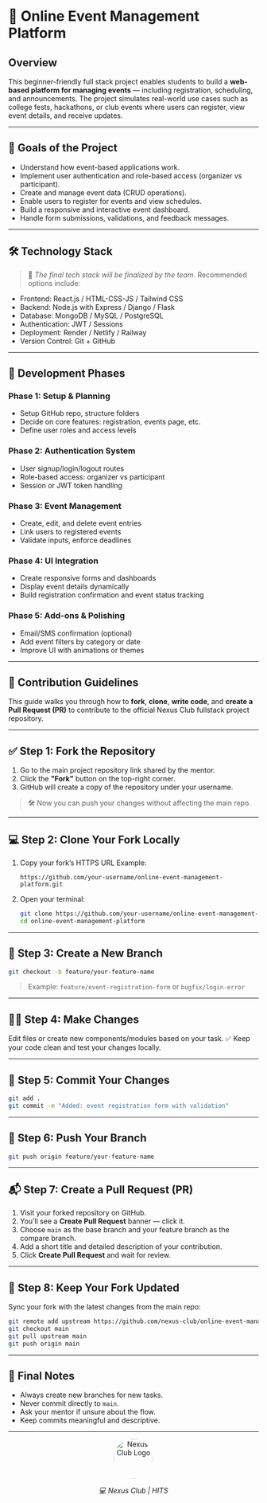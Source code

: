 # 📅 Online Event Management Platform

## Overview

This beginner-friendly full stack project enables students to build a **web-based platform for managing events** — including registration, scheduling, and announcements. The project simulates real-world use cases such as college fests, hackathons, or club events where users can register, view event details, and receive updates.

---

## 🚀 Goals of the Project

* Understand how event-based applications work.
* Implement user authentication and role-based access (organizer vs participant).
* Create and manage event data (CRUD operations).
* Enable users to register for events and view schedules.
* Build a responsive and interactive event dashboard.
* Handle form submissions, validations, and feedback messages.

---

## 🛠 Technology Stack

> 📌 *The final tech stack will be finalized by the team.*
> Recommended options include:

* Frontend: React.js / HTML-CSS-JS / Tailwind CSS
* Backend: Node.js with Express / Django / Flask
* Database: MongoDB / MySQL / PostgreSQL
* Authentication: JWT / Sessions
* Deployment: Render / Netlify / Railway
* Version Control: Git + GitHub

---

## 🧱 Development Phases

### Phase 1: Setup & Planning

* Setup GitHub repo, structure folders
* Decide on core features: registration, events page, etc.
* Define user roles and access levels

### Phase 2: Authentication System

* User signup/login/logout routes
* Role-based access: organizer vs participant
* Session or JWT token handling

### Phase 3: Event Management

* Create, edit, and delete event entries
* Link users to registered events
* Validate inputs, enforce deadlines

### Phase 4: UI Integration

* Create responsive forms and dashboards
* Display event details dynamically
* Build registration confirmation and event status tracking

### Phase 5: Add-ons & Polishing

* Email/SMS confirmation (optional)
* Add event filters by category or date
* Improve UI with animations or themes

---

## 📢 Contribution Guidelines

This guide walks you through how to **fork**, **clone**, **write code**, and **create a Pull Request (PR)** to contribute to the official Nexus Club fullstack project repository.

---

## ✅ Step 1: Fork the Repository

1. Go to the main project repository link shared by the mentor.
2. Click the **"Fork"** button on the top-right corner.
3. GitHub will create a copy of the repository under your username.

> 🛠 Now you can push your changes without affecting the main repo.

---

## 💻 Step 2: Clone Your Fork Locally

1. Copy your fork’s HTTPS URL
   Example:

   ```
   https://github.com/your-username/online-event-management-platform.git
   ```
2. Open your terminal:

   ```bash
   git clone https://github.com/your-username/online-event-management-platform.git
   cd online-event-management-platform
   ```

---

## 🌿 Step 3: Create a New Branch

```bash
git checkout -b feature/your-feature-name
```

> Example: `feature/event-registration-form` or `bugfix/login-error`

---

## 🧑‍💻 Step 4: Make Changes

Edit files or create new components/modules based on your task.
✅ Keep your code clean and test your changes locally.

---

## 💾 Step 5: Commit Your Changes

```bash
git add .
git commit -m "Added: event registration form with validation"
```

---

## 🚀 Step 6: Push Your Branch

```bash
git push origin feature/your-feature-name
```

---

## 📬 Step 7: Create a Pull Request (PR)

1. Visit your forked repository on GitHub.
2. You’ll see a **Create Pull Request** banner — click it.
3. Choose `main` as the base branch and your feature branch as the compare branch.
4. Add a short title and detailed description of your contribution.
5. Click **Create Pull Request** and wait for review.

---

## 🔁 Step 8: Keep Your Fork Updated

Sync your fork with the latest changes from the main repo:

```bash
git remote add upstream https://github.com/nexus-club/online-event-management-platform.git
git checkout main
git pull upstream main
git push origin main
```

---

## 🙌 Final Notes

* Always create new branches for new tasks.
* Never commit directly to `main`.
* Ask your mentor if unsure about the flow.
* Keep commits meaningful and descriptive.

---

<p align="center">
  <img src="https://github.com/user-attachments/assets/d69aab85-87d5-4681-a285-8f596fed40e7" alt="Nexus Club Logo" width="80" height="80" style="border-radius: 50%;">
</p>

<p align="center">
  <i>💻 Nexus Club | HITS</i>
</p>
